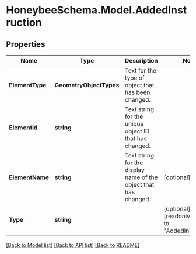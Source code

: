 
# HoneybeeSchema.Model.AddedInstruction

## Properties

Name | Type | Description | Notes
------------ | ------------- | ------------- | -------------
**ElementType** | **GeometryObjectTypes** | Text for the type of object that has been changed. | 
**ElementId** | **string** | Text string for the unique object ID that has changed. | 
**ElementName** | **string** | Text string for the display name of the object that has changed. | [optional] 
**Type** | **string** |  | [optional] [readonly] [default to "AddedInstruction"]

[[Back to Model list]](../README.md#documentation-for-models)
[[Back to API list]](../README.md#documentation-for-api-endpoints)
[[Back to README]](../README.md)

